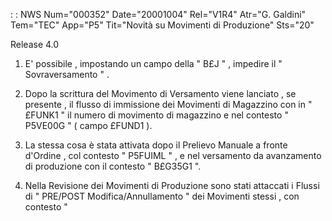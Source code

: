  :  : NWS Num="000352" Date="20001004" Rel="V1R4" Atr="G. Galdini" Tem="TEC" App="P5" Tit="Novità su Movimenti di Produzione" Sts="20"

Release 4.0

1)  E' possibile , impostando un campo della " B£J "  ,  impedire il  " Sovraversamento " .

2)  Dopo la scrittura del Movimento di Versamento viene lanciato , se presente , il flusso di
immissione dei Movimenti di Magazzino con in " £FUNK1 " il numero di movimento di magazzino e nel contesto  " P5VE00G " ( campo £FUND1 ).

3)  La stessa cosa è stata attivata dopo il Prelievo  Manuale a fronte d'Ordine , col contesto "
P5FUIML " , e nel versamento da avanzamento di produzione con il contesto " B£G35G1 ".

4)  Nella Revisione dei Movimenti di Produzione sono stati attaccati i Flussi di  " PRE/POST
Modifica/Annullamento " dei Movimenti stessi , con contesto "


